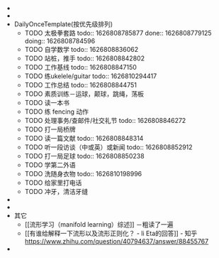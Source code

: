 -
-
- DailyOnceTemplate(按优先级排列)
	- TODO 太极拳套路
	  todo:: 1626808785877
	  done:: 1626808779125
	  doing:: 1626808784596
	- TODO 自学数学
	  todo:: 1626808836062
	- TODO 站桩，推手
	  todo:: 1626808842802
	- TODO 工作基线
	  todo:: 1626808847150
	- TODO 练ukelele/guitar
	  todo:: 1626810294417
	- TODO 工作总结
	  todo:: 1626808844751
	- TODO 素质训练－运球，颠球，跳绳，荡板
	- TODO 读一本书
	- TODO 练 fencing 动作
	- TODO 处理事务/查邮件/社交礼节
	  todo:: 1626808846272
	- TODO 打一局桥牌
	- TODO 读一篇文献
	  todo:: 1626808848314
	- TODO 听一段访谈（中或英）或新闻
	  todo:: 1626808852912
	- TODO 打一局足球
	  todo:: 1626808850238
	- TODO 学第二外语
	- TODO 洗随身衣物
	  todo:: 1626810198996
	- TODO 给家里打电话
	- TODO 冲牙，清洁牙缝
-
-
- 其它
	- [[流形学习（manifold learning）综述]] －粗读了一遍
	- [[有谁给解释一下流形以及流形正则化？ - li Eta的回答]] - 知乎
	  https://www.zhihu.com/question/40794637/answer/88455767
-